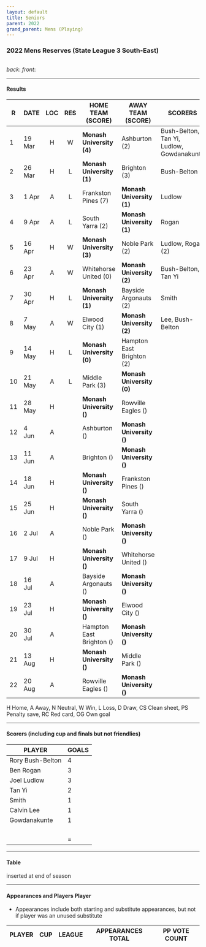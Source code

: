 ```yaml
---
layout: default
title: Seniors
parent: 2022
grand_parent: Mens (Playing)
---
```


### 2022 Mens Reserves (State League 3 South-East)

![]()

_back_: 
_front_: 

------------------------

#### Results

| R   | DATE   | LOC | RES | HOME TEAM (SCORE)         | AWAY TEAM (SCORE)         | SCORERS                                   | OTHER          |
|-----|--------|:---:|:---:|---------------------------|---------------------------|-------------------------------------------|----------------|
| 1   | 19 Mar |  H  |  W  | **Monash University (4)** | Ashburton (2)             | Bush-Belton, Tan Yi, Ludlow, Gowdanakunte |                |
| 2   | 26 Mar |  H  |  L  | **Monash University (1)** | Brighton (3)              | Bush-Belton                               |                |
| 3   | 1 Apr  |  A  |  L  | Frankston Pines (7)       | **Monash University (1)** | Ludlow                                    |                |
| 4   | 9 Apr  |  A  |  L  | South Yarra (2)           | **Monash University (1)** | Rogan                                     |                |
| 5   | 16 Apr |  H  |  W  | **Monash University (3)** | Noble Park (2)            | Ludlow, Rogan (2)                         | Chuol (RC)     |
| 6   | 23 Apr |  A  |  W  | Whitehorse United (0)     | **Monash University (2)** | Bush-Belton, Tan Yi                       | Narayanan (CS) |
| 7   | 30 Apr |  H  |  L  | **Monash University (1)** | Bayside Argonauts (2)     | Smith                                     |                |
| 8   | 7 May  |  A  |  W  | Elwood City (1)           | **Monash University (2)** | Lee, Bush-Belton                          |                |
| 9   | 14 May |  H  |  L  | **Monash University (0)** | Hampton East Brighton (2) |                                           |                |
| 10  | 21 May |  A  |  L  | Middle Park (3)           | **Monash University (0)** |                                           |                |
| 11  | 28 May |  H  |     | **Monash University ()**  | Rowville Eagles ()        |                                           |                |
| 12  | 4 Jun  |  A  |     | Ashburton ()              | **Monash University ()**  |                                           |                |
| 13  | 11 Jun |  A  |     | Brighton ()               | **Monash University ()**  |                                           |                |
| 14  | 18 Jun |  H  |     | **Monash University ()**  | Frankston Pines ()        |                                           |                |
| 15  | 25 Jun |  H  |     | **Monash University ()**  | South Yarra ()            |                                           |                |
| 16  | 2 Jul  |  A  |     | Noble Park ()             | **Monash University ()**  |                                           |                |
| 17  | 9 Jul  |  H  |     | **Monash University ()**  | Whitehorse United ()      |                                           |                |
| 18  | 16 Jul |  A  |     | Bayside Argonauts ()      | **Monash University ()**  |                                           |                |
| 19  | 23 Jul |  H  |     | **Monash University ()**  | Elwood City ()            |                                           |                |
| 20  | 30 Jul |  A  |     | Hampton East Brighton ()  | **Monash University ()**  |                                           |                |
| 21  | 13 Aug |  H  |     | **Monash University ()**  | Middle Park ()            |                                           |                |
| 22  | 20 Aug |  A  |     | Rowville Eagles ()        | **Monash University ()**  |                                           |                |

H Home, A Away, N Neutral, W Win, L Loss, D Draw, CS Clean sheet, PS Penalty save, RC Red card, OG Own goal 

------------------------

#### Scorers (including cup and finals but not friendlies)

| PLAYER           | GOALS |
|------------------|-------|
| Rory Bush-Belton | 4     |
| Ben Rogan        | 3     |
| Joel Ludlow      | 3     |
| Tan Yi           | 2     |
| Smith            | 1     |
| Calvin Lee       | 1     |
| Gowdanakunte     | 1     |
|                  |       |
|                  |       |
|                  |       |
|                  |       |
|                  | =     |

------------------------

#### Table

inserted at end of season

------------------------

#### Appearances and Players Player 

* Appearances include both starting and substitute appearances, but not if player was an unused substitute

| PLAYER                 | CUP | LEAGUE | APPEARANCES TOTAL | PP VOTE COUNT    |
|------------------------|-----|--------|-------------------|------------------|
